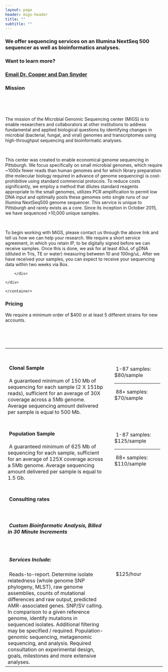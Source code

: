 ```yaml
---
layout: page
header: migs-header
title: ""
subtitle: "" 
---
```


### We offer sequencing services on an Illumina NextSeq 500 sequencer as well as bioinformatics analyses.

### Want to learn more? 

### [Email Dr. Cooper and Dan Snyder](mailto:vaughn.cooper@pitt.edu?subject=Sequencing%20Services&cc=snyde236@gmail.com)

### Mission
<container>
​    <div class="row">
​        <div class="col-md-6 col-md-offset-3 col-lg-6 col-lg-offset-3">
​            <p align="left">
The mission of the Microbial Genomic Sequencing center (MIGS) is to enable researchers and collaborators at other institutions to address fundamental and applied biological questions by identifying changes in microbial (bacterial, fungal, and viral) genomes and transcriptomes using high-throughput sequencing and bioinformatic analyses.
​            </p>
​            <p align="left">
This center was created to enable economical genome sequencing in Pittsburgh. We focus specifically on small microbial genomes, which require ~1000x fewer reads than human genomes and for which library preparation (the molecular biology required in advance of genome sequencing) is cost-prohibitive using standard commercial protocols. To reduce costs significantly, we employ a method that dilutes standard reagents appropriate to the small genomes, utilizes PCR amplification to permit low DNA input and optimally pools these genomes onto single runs of our Illumina NextSeq500 genome sequencer.  This service is unique to Pittsburgh and rarely exists as a core. Since its inception in October 2015, we have sequenced >10,000 unique samples.
​            </p>
​            <p align="left">
To begin working with MiGS, please contact us through the above link and tell us how we can help your research.  We require a short service agreement, in which you retain IP, to be digitally signed before we can receive samples.  Once this is done, we ask for at least 40uL of gDNA (diluted in Tris, TE or water) measuring between 10 and 100ng/uL.  After we have received your samples, you can expect to receive your sequencing data within two weeks via Box.
​            </p>

        </div>
    
    </div>
    
    </container>
### Pricing
We require a minimum order of $400 or at least 5 different strains for new accounts.

<container>
​    <div class="row">
​        <div class="col-md-6 col-md-offset-3 col-lg-6 col-lg-offset-3">
​    <table>
​        <tr >
​            <th style="width:60%" class="table-row"></th>
​            <th style="width:0%" class="table-row"></th>
​            <th style="width:30%" class="table-row"></th>
​        </tr>
​        <tr >
​            <td class="table-row">
​            <h4>
​                Clonal Sample   
​            </h4>
​            A guaranteed minimum of 150 Mb  of 
​            sequencing for each sample (2 X 151bp reads), sufficient for an 
​            average of 30X coverage across a 5Mb 
​            genome.  Average sequencing amount 
​            delivered per sample is equal to 500 Mb.  
​            </td>
​            <td></td>
​            <td class="table-row"><right>
​                1-87 samples: $80/sample <hr>
​                88+ samples:  $70/sample
​                </right>
​            </td>
​        </tr>
​        <tr >
​            <td class="table-row">
​            <h4>
​                Population Sample    
​            </h4>
​            A guaranteed minimum of 625 Mb of 
​            sequencing for each sample, sufficient for an 
​            average of 125X coverage across a 5Mb 
​            genome.  Average sequencing amount 
​            delivered per sample is equal to 1.5 Gb.
​            </td>
​            <td></td>
​            <td class="table-row">
​                1-87 samples: $125/sample <hr>
​                88+ samples: $110/sample
​            </td>
​        </tr>
​        <tr >
​            <td class="table-row">
​            <h4>
​                Consulting rates    
​            </h4>
​            <h5><i>
​            Custom Bioinformatic Analysis, Billed in 30 Minute Increments
​            </i>
​            </h5>
​            <h5>
​                Services Include:    
​            </h5>
​            Reads-to-report. Determine isolate relatedness (whole genome SNP phylogeny, MLST), raw genome assemblies, counts of mutational differences 
​            and raw output, predicted AMR-associated genes. SNP/SV calling. In comparison to a given reference genome, identify mutations in sequenced isolates. 
​            Additional filtering may be specified / required. Population-genomic sequencing, metagenomic sequencing, and analysis. 
​            Required consultation on experimental design, goals, milestones and more extensive analyses.
​            </td>
​            <td></td>
​            <td class="table-row">
​                $125/hour
​            </td>
​        </tr>
​    </table>
​    </div>
​    </div>





